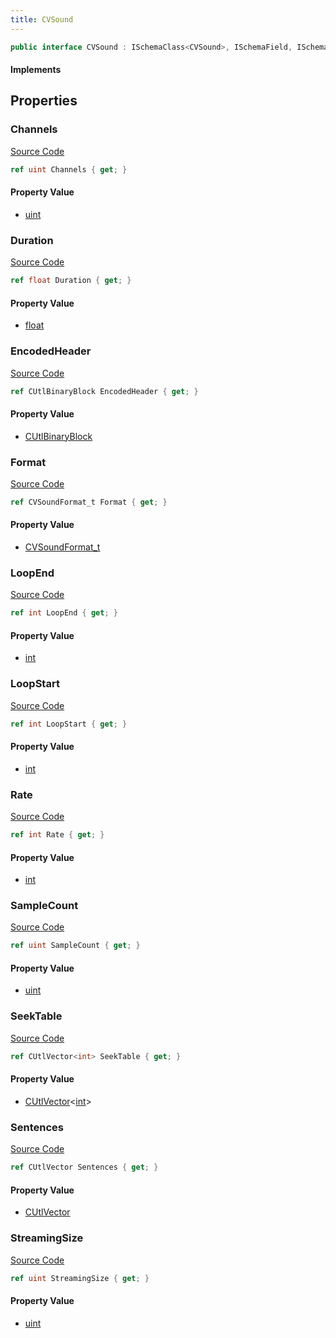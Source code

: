 ```yaml
---
title: CVSound
---
```


```csharp
public interface CVSound : ISchemaClass<CVSound>, ISchemaField, ISchemaClass, INativeHandle
```

#### Implements

## Properties

### Channels

[Source Code](https://github.com/swiftly-solution/swiftlys2/blob/beta/managed/src/SwiftlyS2.Generated/Schemas/Interfaces/CVSound.cs#L20)

```csharp
ref uint Channels { get; }
```

#### Property Value

- [uint](https://learn.microsoft.com/dotnet/api/system.uint32)

### Duration

[Source Code](https://github.com/swiftly-solution/swiftlys2/blob/beta/managed/src/SwiftlyS2.Generated/Schemas/Interfaces/CVSound.cs#L26)

```csharp
ref float Duration { get; }
```

#### Property Value

- [float](https://learn.microsoft.com/dotnet/api/system.single)

### EncodedHeader

[Source Code](https://github.com/swiftly-solution/swiftlys2/blob/beta/managed/src/SwiftlyS2.Generated/Schemas/Interfaces/CVSound.cs#L37)

```csharp
ref CUtlBinaryBlock EncodedHeader { get; }
```

#### Property Value

- [CUtlBinaryBlock](/docs/api/shared/natives/cutlbinaryblock)

### Format

[Source Code](https://github.com/swiftly-solution/swiftlys2/blob/beta/managed/src/SwiftlyS2.Generated/Schemas/Interfaces/CVSound.cs#L18)

```csharp
ref CVSoundFormat_t Format { get; }
```

#### Property Value

- [CVSoundFormat_t](/docs/api/shared/schemadefinitions/cvsoundformat_t)

### LoopEnd

[Source Code](https://github.com/swiftly-solution/swiftlys2/blob/beta/managed/src/SwiftlyS2.Generated/Schemas/Interfaces/CVSound.cs#L35)

```csharp
ref int LoopEnd { get; }
```

#### Property Value

- [int](https://learn.microsoft.com/dotnet/api/system.int32)

### LoopStart

[Source Code](https://github.com/swiftly-solution/swiftlys2/blob/beta/managed/src/SwiftlyS2.Generated/Schemas/Interfaces/CVSound.cs#L22)

```csharp
ref int LoopStart { get; }
```

#### Property Value

- [int](https://learn.microsoft.com/dotnet/api/system.int32)

### Rate

[Source Code](https://github.com/swiftly-solution/swiftlys2/blob/beta/managed/src/SwiftlyS2.Generated/Schemas/Interfaces/CVSound.cs#L16)

```csharp
ref int Rate { get; }
```

#### Property Value

- [int](https://learn.microsoft.com/dotnet/api/system.int32)

### SampleCount

[Source Code](https://github.com/swiftly-solution/swiftlys2/blob/beta/managed/src/SwiftlyS2.Generated/Schemas/Interfaces/CVSound.cs#L24)

```csharp
ref uint SampleCount { get; }
```

#### Property Value

- [uint](https://learn.microsoft.com/dotnet/api/system.uint32)

### SeekTable

[Source Code](https://github.com/swiftly-solution/swiftlys2/blob/beta/managed/src/SwiftlyS2.Generated/Schemas/Interfaces/CVSound.cs#L33)

```csharp
ref CUtlVector<int> SeekTable { get; }
```

#### Property Value

- [CUtlVector](/docs/api/-1)<[int](https://learn.microsoft.com/dotnet/api/system.int32)>

### Sentences

[Source Code](https://github.com/swiftly-solution/swiftlys2/blob/beta/managed/src/SwiftlyS2.Generated/Schemas/Interfaces/CVSound.cs#L29)

```csharp
ref CUtlVector Sentences { get; }
```

#### Property Value

- [CUtlVector](/docs/api/)

### StreamingSize

[Source Code](https://github.com/swiftly-solution/swiftlys2/blob/beta/managed/src/SwiftlyS2.Generated/Schemas/Interfaces/CVSound.cs#L31)

```csharp
ref uint StreamingSize { get; }
```

#### Property Value

- [uint](https://learn.microsoft.com/dotnet/api/system.uint32)

